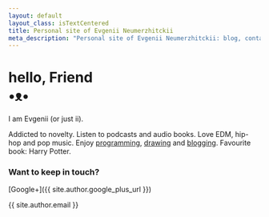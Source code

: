 ```yaml
---
layout: default
layout_class: isTextCentered
title: Personal site of Evgenii Neumerzhitckii
meta_description: "Personal site of Evgenii Neumerzhitckii: blog, contact, projects and resume."
---
```


<h1>
  hello, Friend
  <br>
  •ᴥ•
</h1>

I am Evgenii (or just ii).

Addicted to novelty. Listen to podcasts and audio books. Love EDM, hip-hop and pop music. Enjoy [programming](/projects/), [drawing](/drawings/) and [blogging](/blog/). Favourite book: Harry Potter.

### Want to keep in touch?

[Google+]({{ site.author.google_plus_url }})

{{ site.author.email }}

<br>
